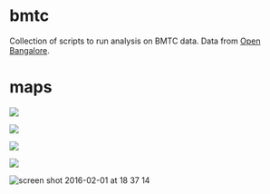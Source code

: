 bmtc
====

Collection of scripts to run analysis on BMTC data.
Data from [Open Bangalore](http://openbangalore.org/).

maps
====

![](https://cloud.githubusercontent.com/assets/371666/12720005/69b1df2c-c91e-11e5-8e7f-b3c26bfc939d.png)

![](https://cloud.githubusercontent.com/assets/371666/12720007/6c6d93e6-c91e-11e5-95b5-b42ba20a2702.png)

![](https://cloud.githubusercontent.com/assets/371666/12720015/705d6b70-c91e-11e5-9213-5b3b0ae2fbbe.png)

![](https://cloud.githubusercontent.com/assets/371666/12720017/723352de-c91e-11e5-965a-7b512512729e.png)

![screen shot 2016-02-01 at 18 37 14](https://cloud.githubusercontent.com/assets/371666/12720023/75fb220c-c91e-11e5-9e52-7952cacc6405.png)
